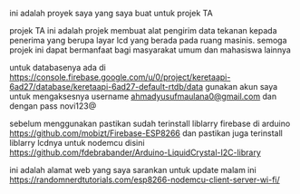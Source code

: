ini adalah proyek saya yang saya buat untuk projek TA

projek TA ini adalah projek membuat alat pengirim data tekanan kepada penerima yang berupa layar lcd yang berada pada ruang masinis.
semoga projek ini dapat bermanfaat bagi masyarakat umum dan mahasiswa lainnya

untuk databasenya ada di https://console.firebase.google.com/u/0/project/keretaapi-6ad27/database/keretaapi-6ad27-default-rtdb/data
gunakan akun saya untuk mengaksesnya
username ahmadyusufmaulana0@gmail.com
dan dengan pass novi123@

sebelum menggunakan pastikan sudah terinstall liblarry firebase di arduino
https://github.com/mobizt/Firebase-ESP8266
dan pastikan juga terinstall liblarry lcdnya untuk nodemcu disini
https://github.com/fdebrabander/Arduino-LiquidCrystal-I2C-library

ini adalah alamat web yang saya sarankan untuk update malam ini
https://randomnerdtutorials.com/esp8266-nodemcu-client-server-wi-fi/
